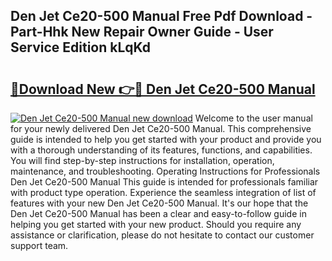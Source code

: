 ## Den Jet Ce20-500 Manual Free Pdf Download - Part-Hhk New Repair Owner Guide - User Service Edition kLqKd

# <h2><a href="http://bc21634.oget.top/?id=Den+Jet+Ce20-500+Manual">🔗Download New 👉🔴 Den Jet Ce20-500 Manual</a></h2>

[![Den Jet Ce20-500 Manual new download](https://i.imgur.com/5g1atiW.png)](http://bc21634.oget.top/?id=Den+Jet+Ce20-500+Manual)
Welcome to the user manual for your newly delivered Den Jet Ce20-500 Manual. This comprehensive guide is intended to help you get started with your product and provide you with a thorough understanding of its features, functions, and capabilities. You will find step-by-step instructions for installation, operation, maintenance, and troubleshooting. Operating Instructions for Professionals Den Jet Ce20-500 Manual This guide is intended for professionals familiar with product type operation. Experience the seamless integration of list of features with your new Den Jet Ce20-500 Manual. It's our hope that the Den Jet Ce20-500 Manual has been a clear and easy-to-follow guide in helping you get started with your new product. Should you require any assistance or clarification, please do not hesitate to contact our customer support team.
